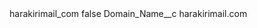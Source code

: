 <?xml version="1.0" encoding="UTF-8"?>
<CustomMetadata xmlns="http://soap.sforce.com/2006/04/metadata" xmlns:xsi="http://www.w3.org/2001/XMLSchema-instance" xmlns:xsd="http://www.w3.org/2001/XMLSchema">
    <label>harakirimail_com</label>
    <protected>false</protected>
    <values>
        <field>Domain_Name__c</field>
        <value xsi:type="xsd:string">harakirimail.com</value>
    </values>
</CustomMetadata>
